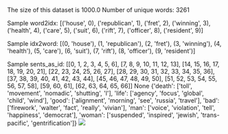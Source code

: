 The size of this dataset is 1000.0
Number of unique words: 3261

Sample word2idx: [('house', 0), ('republican', 1), ('fret', 2), ('winning', 3), ('health', 4), ('care', 5), ('suit', 6), ('rift', 7), ('officer', 8), ('resident', 9)]

Sample idx2word: [(0, 'house'), (1, 'republican'), (2, 'fret'), (3, 'winning'), (4, 'health'), (5, 'care'), (6, 'suit'), (7, 'rift'), (8, 'officer'), (9, 'resident')]

Sample sents_as_id: [[0, 1, 2, 3, 4, 5, 6], [7, 8, 9, 10, 11, 12, 13], [14, 15, 16, 17, 18, 19, 20, 21], [22, 23, 24, 25, 26, 27], [28, 29, 30, 31, 32, 33, 34, 35, 36], [37, 38, 39, 40, 41, 42, 43, 44], [45, 46, 47, 48, 49, 50], [51, 52, 53, 54, 55, 56, 57, 58], [59, 60, 61], [62, 63, 64, 65, 66]]
None
{'death': ['toll', 'movement', 'nomadic', 'shutting', 'l'], 'life': ['agency', 'focus', 'global', 'child', 'wind'], 'good': ['alignment', 'morning', 'see', 'russia', 'travel'], 'bad': ['firework', 'walter', 'fact', 'really', 'vivian'], 'man': ['voice', 'violation', 'tell', 'happiness', 'democrat'], 'woman': ['suspended', 'inspired', 'jewish', 'trans-pacific', 'gentrification']}
![](../plots/tsne_20230726-0051.png)
